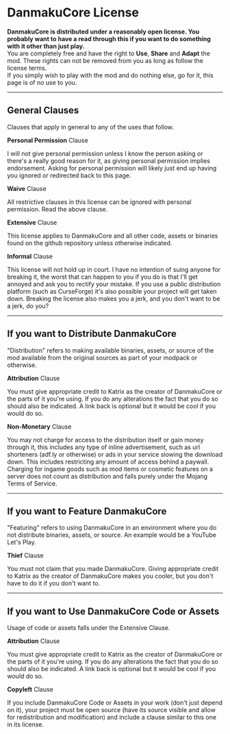# DanmakuCore License

**DanmakuCore is distributed under a reasonably open license. You probably want to have a read through this if you want to do something with it other than just play.**  
You are completely free and have the right to **Use**, **Share** and **Adapt** the mod. These rights can not be removed from you as long as follow the license terms.  
If you simply wish to play with the mod and do nothing else, go for it, this page is of no use to you.

* * *

## General Clauses

Clauses that apply in general to any of the uses that follow.

**Personal Permission** Clause

I will not give personal permission unless I know the person asking or there's a really good reason for it, as giving personal permission implies endorsement. Asking for personal permission will likely just end up having you ignored or redirected back to this page.

**Waive** Clause

All restrictive clauses in this license can be ignored with personal permission. Read the above clause.

**Extensive** Clause

This license applies to DanmakuCore and all other code, assets or binaries found on the github repository unless otherwise indicated.

**Informal** Clause

This license will not hold up in court. I have no intention of suing anyone for breaking it, the worst that can happen to you if you do is that I'll get annoyed and ask you to rectify your mistake. If you use a public distribution platform (such as CurseForge) it's also possible your project will get taken down. Breaking the license also makes you a jerk, and you don't want to be a jerk, do you?

* * *

## If you want to **Distribute DanmakuCore**

"Distribution" refers to making available binaries, assets, or source of the mod available from the original sources as part of your modpack or otherwise.

**Attribution** Clause

You must give appropriate credit to Katrix as the creator of DanmakuCore or the parts of it you're using. If you do any alterations the fact that you do so should also be indicated. A link back is optional but it would be cool if you would do so.

**Non-Monetary** Clause

You may not charge for access to the distribution itself or gain money through it, this includes any type of inline advertisement, such as url shorteners (adf.ly or otherwise) or ads in your service slowing the download down. This includes restricting any amount of access behind a paywall. Charging for ingame goods such as mod items or cosmetic features on a server does not count as distribution and falls purely under the Mojang Terms of Service.

* * *

## If you want to **Feature DanmakuCore**

"Featuring" refers to using DanmakuCore in an environment where you do not distribute binaries, assets, or source. An example would be a YouTube Let's Play.

**Thief** Clause

You must not claim that you made DanmakuCore. Giving appropriate credit to Katrix as the creator of DanmakuCore makes you cooler, but you don't have to do it if you don't want to.

* * *

## If you want to **Use DanmakuCore Code or Assets**

Usage of code or assets falls under the Extensive Clause.

**Attribution** Clause

You must give appropriate credit to Katrix as the creator of DanmakuCore or the parts of it you're using. If you do any alterations the fact that you do so should also be indicated. A link back is optional but it would be cool if you would do so.

**Copyleft** Clause

If you include DanmakuCore Code or Assets in your work (don't just depend on it), your project must be open source (have its source visible and allow for redistribution and modification) and include a clause similar to this one in its license.